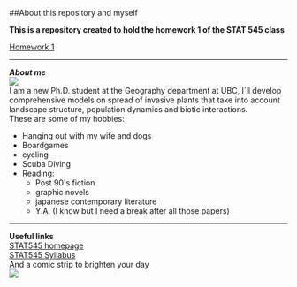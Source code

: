 ##About this repository and myself

**This is a repository created to hold the homework 1 of the STAT 545 class**

[Homework 1](https://github.com/OliviaTabares/STAT545-hw-Tabares-Mendoza-Olivia/tree/master/hw_01 ) 

    

   
   
***   
**_About me_**  
![](http://williamslabubc.weebly.com/uploads/1/7/1/0/17102980/published/olivia.jpeg?1504668424)  
I am a new Ph.D. student at the Geography department at UBC, I´ll develop comprehensive models on spread of invasive plants that take into account landscape structure, population dynamics and biotic interactions.  
These are some of my hobbies:  

* Hanging out with my wife and dogs    
* Boardgames  
* cycling   
* Scuba Diving  
* Reading:
    * Post 90's fiction
    * graphic novels
    * japanese contemporary literature
    * Y.A. (I know but I need a break after all those papers)  
***

**Useful links**      
[STAT545 homepage](http://stat545.com/index.html)  
[STAT545 Syllabus](http://stat545.com/syllabus.html)  
And a comic strip to brighten your day  
![](http://phdcomics.com/comics/archive/phd091212s.gif)
